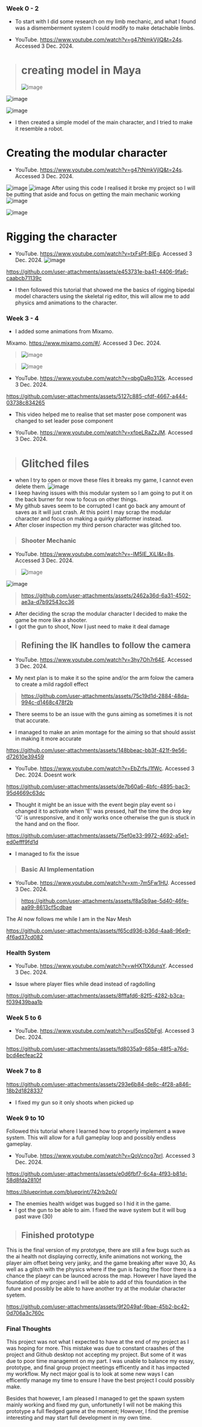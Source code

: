 ### Week 0 - 2
* To start with I did some research on my limb mechanic, and what I found was a dismemberment system I could modify to make detachable limbs. 
- YouTube. https://www.youtube.com/watch?v=g47tNmkVjlQ&t=24s. Accessed 3 Dec. 2024.

> # creating model in Maya
> ![image](https://github.com/user-attachments/assets/222f41dc-69d2-47ef-be7d-25dfd8efda73)

![image](https://github.com/user-attachments/assets/ab779f1d-27fe-40a2-8040-4fdeee6c0635)

![image](https://github.com/user-attachments/assets/80272e56-099b-4c4a-90f3-524068e2050d)

* I then created a simple model of the main character, and I tried to make it resemble a robot.

# Creating the modular character
- YouTube. https://www.youtube.com/watch?v=g47tNmkVjlQ&t=24s. Accessed 3 Dec. 2024.

![image](https://github.com/user-attachments/assets/ecb826b9-ca7c-480a-bd6e-a5cc14161d42)
![image](https://github.com/user-attachments/assets/ede6aba1-b19f-4092-9dd1-c490dd7e70ef)
After using this code I realised it broke my project so I will be putting that aside and focus on getting the main mechanic working
 ![image](https://github.com/user-attachments/assets/ce7003c5-7052-4820-995d-458d69e60f3b)

![image](https://github.com/user-attachments/assets/07d18dc4-16f4-467d-aef2-0df9711cba98)

# Rigging the character
- YouTube. https://www.youtube.com/watch?v=txFsPf-BlEg. Accessed 3 Dec. 2024.
![image](https://github.com/user-attachments/assets/ea432f04-0668-4ac9-bedf-bc7e36472f2d)
> 
https://github.com/user-attachments/assets/e453731e-ba41-4406-9fa6-caabcb71139c

* I then followed this tutorial that showed me the basics of rigging bipedal model characters using the skeletal rig editor, this will allow me to add physics amd animations to the character.

### Week 3 - 4
* I added some animations from Mixamo. 

Mixamo. https://www.mixamo.com/#/. Accessed 3 Dec. 2024.

> ![image](https://github.com/user-attachments/assets/d5a14f3b-69cb-4b4a-8dc5-e68e32742e12)

>![image](https://github.com/user-attachments/assets/af28787c-3498-4006-bfbc-a3349d794400)

- YouTube. https://www.youtube.com/watch?v=qbgDaRo312k. Accessed 3 Dec. 2024.
> 
https://github.com/user-attachments/assets/5127c885-cfdf-4667-a444-03738c834265


* This video helped me to realise that set master pose component was changed to set leader pose component
- YouTube. https://www.youtube.com/watch?v=xfpeLRaZzJM. Accessed 3 Dec. 2024.
> # Glitched files
* when I try to open or move these files it breaks my game, I cannot even delete them.
 ![image](https://github.com/user-attachments/assets/d8d39b0f-169a-4155-acab-d0ab0ab4deb0)
* I keep having issues with this modular system so I am going to put it on the back burner for now to focus on other things.
* My github saves seem to be corrupted I cant go back any amount of saves as it will just crash. At this point I may scrap the modular character and focus on making a quirky platformer instead.
* After closer inspection my third person character was glitched too.

>### Shooter Mechanic
- YouTube. https://www.youtube.com/watch?v=-IM5IE_XiLI&t=8s. Accessed 3 Dec. 2024.

>![image](https://github.com/user-attachments/assets/76da4d3c-5951-41e0-bc46-ae725ae0df3d)

![image](https://github.com/user-attachments/assets/11ab56c2-2e45-423f-b484-d9f5fcb6ec8c)

>https://github.com/user-attachments/assets/2462a36d-6a31-4502-ae3a-d7b92543cc36

* After deciding the scrap the modular character I decided to make the game be more like a shooter.
* I got the gun to shoot, Now I just need to make it deal damage



>## Refining the IK handles to follow the camera
- YouTube. https://www.youtube.com/watch?v=3hy7Oh7r64E. Accessed 3 Dec. 2024.
* My next plan is to make it so the spine and/or the arm folow the camera to create a mild ragdoll effect
>
>https://github.com/user-attachments/assets/75c19d1d-2884-48da-994c-d1468c478f2b
>
* There seems to be an issue with the guns aiming as sometimes it is not that accurate.

* I managed to make an anim montage for the aiming so that should assist in making it more accurate
> 
https://github.com/user-attachments/assets/148bbeac-bb3f-421f-9e56-d72610e39459

- YouTube. https://www.youtube.com/watch?v=EbZrfsJ1fWc. Accessed 3 Dec. 2024.
Doesnt work

https://github.com/user-attachments/assets/de7b60a6-4bfc-4895-bac3-95d4669c63dc

* Thought it might be an issue with the event begin play event so i changed it to activate when 'E' was pressed, half the time the drop key 'G' is unresponsive, and it only works once otherwise the gun is stuck in the hand and on the floor.

https://github.com/user-attachments/assets/75ef0e33-9972-4692-a5e1-ed0efff9fd1d

* I managed to fix the issue

>### Basic AI Implementation

- YouTube. https://www.youtube.com/watch?v=xm-7m5Fw1HU. Accessed 3 Dec. 2024.

>https://github.com/user-attachments/assets/f8a5b9ae-5d40-46fe-aa99-8613cf5cdbae

The AI now follows me while I am in the Nav Mesh

https://github.com/user-attachments/assets/f65cd936-b36d-4aa8-96e9-4f6ad37cd082

### Health System
- YouTube. https://www.youtube.com/watch?v=wHXTtXdunsY. Accessed 3 Dec. 2024.

* Issue where player flies while dead instead of ragdolling

https://github.com/user-attachments/assets/8fffafd6-82f5-4282-b3ca-f039439baa1b

### Week 5 to 6

- YouTube. https://www.youtube.com/watch?v=uI5ps5DbFgI. Accessed 3 Dec. 2024.

https://github.com/user-attachments/assets/fd8035a9-685a-48f5-a76d-bcd4ecfeac22

### Week 7 to 8

https://github.com/user-attachments/assets/293e6b84-de8c-4f28-a846-18b2d1828337

* I fixed my gun so it only shoots when picked up

### Week 9 to 10

Followed this tutorial where I learned how to properly implement a wave system. This will allow for a full gameplay loop and possibly endless gameplay.
- YouTube. https://www.youtube.com/watch?v=QoVcncg7prI. Accessed 3 Dec. 2024.

https://github.com/user-attachments/assets/e0d6fbf7-6c4a-4f93-b81d-58d8fda2810f


https://blueprintue.com/blueprint/742rb2p0/
* The enemies health widget was bugged so I hid it in the game.
* I got the gun to be able to aim. I fixed the wave system but it will bug past wave (30)

> ## Finished prototype

This is the final version of my prototype, there are still a few bugs such as the ai health not displaying correctly, knife animations not working, the player aim offset being very janky, and the game breaking after wave 30, As well as a glitch with the physics where if the gun is facing the floor there is a chance the plaeyr can be launced across the map. However I have layed the foundation of my projec and I will be able to add of this foundation in the future and possibly be able to have another try at the modular character syetem.

https://github.com/user-attachments/assets/9f2049af-9bae-45b2-bc42-0d706a3c760c

### Final Thoughts

This project was not what I expected to have at the end of my project as I was hoping for more. This mistake was due to constant craashes of the project and Github desktop not accepting my project. But some of it was due to poor time managemnt on my part. I was unable to balance my essay, prototype, and final group project meetings efficently and it has impacted my workflow. My nect major goal is to look at some new ways I can efficently manage my time to ensure I have the best project I could possibly make.

Besides that however, I am pleased I managed to get the spawn system mainly working and fixed my gun, unfortunetly I will not be making this prototype a full fledged game at the moment; However, I find the premise interesting and may start full development in my own time.






